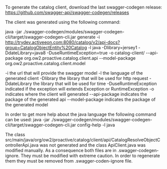 To generate the catalog client, download the last swagger-codegen release: https://github.com/swagger-api/swagger-codegen/releases

The client was generated using the following command:

java -jar ./swagger-codegen/modules/swagger-codegen-cli/target/swagger-codegen-cli.jar generate -i http://trydev.activeeon.com:8080/catalog/v2/api-docs?group=CatalogObjectEntity%20Catalog -l java -Dlibrary=jersey1 -DdateLibrary=java8 -DuseRuntimeException=true -o catalog-client/ --api-package org.ow2.proactive.catalog.client.api --model-package org.ow2.proactive.catalog.client.model

-i the url that will provide the swagger model
-l the language of the generated client
-Dlibrary the library that will be used for http request
-DdateLibrary the library that will be used for time
-DuseRuntimeException indicated if the exception will extends Exception or RuntimeException
-o indicates where the client will generated
--api-package indicates the package of the generated api
--model-package indicates the package of the generated model

In order to get more help about the java language the following command can be used:
java -jar ./swagger-codegen/modules/swagger-codegen-cli/target/swagger-codegen-cli.jar config-help -l java

The class src/main/java/org/ow2/proactive/catalog/client/api/CatalogResolveObjectControllerApi.java was not generated and the class ApiClient.java was modified manually. As a consequence both files are in .swagger-codegen-ignore. They must be modified with extreme caution. In order to regenerate them they must be removed from .swagger-coden-ignore file.